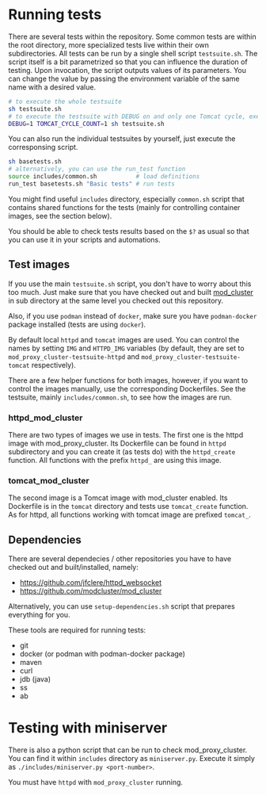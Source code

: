 # Running tests

There are several tests within the repository. Some common tests are within the root directory, more specialized tests
live within their own subdirectories. All tests can be run by a single shell script `testsuite.sh`. The script itself
is a bit parametrized so that you can influence the duration of testing. Upon invocation, the script outputs values of
its parameters. You can change the value by passing the environment variable of the same name with a desired value.

```sh
# to execute the whole testsuite
sh testsuite.sh
# to execute the testsuite with DEBUG on and only one Tomcat cycle, execute
DEBUG=1 TOMCAT_CYCLE_COUNT=1 sh testsuite.sh
```

You can also run the individual testsuites by yourself, just execute the corresponsing script.

```sh
sh basetests.sh
# alternatively, you can use the run_test function
source includes/common.sh           # load definitions
run_test basetests.sh "Basic tests" # run tests
```

You might find useful `includes` directory, especially `common.sh` script that contains shared functions for the tests
(mainly for controlling container images, see the section below).

You should be able to check tests results based on the `$?` as usual so that you can use it in your scripts and automations.

## Test images

If you use the main `testsuite.sh` script, you don't have to worry about this too much. Just make sure that you have checked
out and built [mod_cluster](https://github.com/modcluster/mod_cluster) in sub directory at the same level you checked out this
repository.

Also, if you use `podman` instead of `docker`, make sure you have `podman-docker` package installed (tests are using `docker`).

By default local `httpd` and `tomcat` images are used. You can control the names by setting `IMG` and `HTTPD_IMG` variables
(by default, they are set to `mod_proxy_cluster-testsuite-httpd` and `mod_proxy_cluster-testsuite-tomcat` respectively).

There are a few helper functions for both images, however, if you want to control the images manually, use the corresponding
Dockerfiles. See the testsuite, mainly `includes/common.sh`, to see how the images are run.

### httpd_mod_cluster

There are two types of images we use in tests. The first one is the httpd image with mod_proxy_cluster. Its Dockerfile can
be found in `httpd` subdirectory and you can create it (as tests do) with the `httpd_create` function. All functions with
the prefix `httpd_` are using this image.

### tomcat_mod_cluster

The second image is a Tomcat image with mod_cluster enabled. Its Dockerfile is in the `tomcat` directory and tests use
`tomcat_create` function. As for httpd, all functions working with tomcat image are prefixed `tomcat_`.

## Dependencies

There are several dependecies / other repositories you have to have checked out and built/installed, namely:

* https://github.com/jfclere/httpd_websocket
* https://github.com/modcluster/mod_cluster

Alternatively, you can use `setup-dependencies.sh` script that prepares everything for you.

These tools are required for running tests:

* git
* docker (or podman with podman-docker package)
* maven
* curl
* jdb (java)
* ss
* ab

# Testing with miniserver
There is also a python script that can be run to check mod_proxy_cluster. You can find it within `includes` directory
as `miniserver.py`. Execute it simply as `./includes/miniserver.py <port-number>`.

You must have `httpd` with `mod_proxy_cluster` running.
